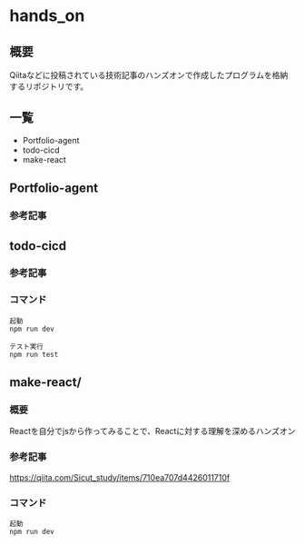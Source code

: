# hands_on

## 概要

Qiitaなどに投稿されている技術記事のハンズオンで作成したプログラムを格納するリポジトリです。

## 一覧

* Portfolio-agent
* todo-cicd
* make-react

## Portfolio-agent

### 参考記事

## todo-cicd

### 参考記事

### コマンド

```
起動
npm run dev

テスト実行
npm run test
```

## make-react/

### 概要

Reactを自分でjsから作ってみることで、Reactに対する理解を深めるハンズオン

### 参考記事
https://qiita.com/Sicut_study/items/710ea707d4426011710f

### コマンド

```
起動
npm run dev
```
